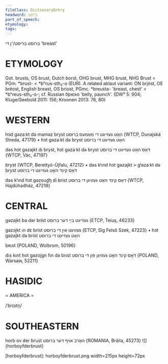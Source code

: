 ```yaml
---
fileClass: DictionaryEntry
headword: ברוסט
part_of_speech: 
etymology: 
tags: 
---
```

ברוסט
בריסט/־ן
די
'breast'

ETYMOLOGY
===========
Got. brusts, OS brust, Dutch borst, OHG brust, MHG brust, NHG Brust < PGm. *brust- < *bʰrus-sth₂-o (EUR).
A related ablaut variant: ON brjóst, OE brēost, English breast, OS briost,  PGmc. *breusta- 'breast, chest' < *bʰreus-sth₂-o-; cf. Russian брюхо 'belly, paunch'.
{DW² 5: 904; Kluge/Seebold 2011: 156; Kroonen 2013: 76, 80}

WESTERN
========

hɔd gəzaːkt də maməz bryst האָט געזייגט די מאַמעס ברוסט {WTCP, Dunajská Streda, 47179}
	•	hɔt gəzaːkt də bryst האָט געזייגט די ברוסט

dəs hɔt gəzajkt dɩ bryst, hɔt gəzaˑkt də bryst דאָס האָט געזייגט די ברוסט {WTCP, Vác, 47197}

bryst {WTCP, Berettyó-Újfalu, 47212}
	•	dəs kʲɩnd hɔt gəzajkt > gʲəzaːkt də bryst דאָס קינד האָט געזייגט די ברוסט

dəs kʲɩnd hɔt gəzoug͡ŋ di brist דאָס קינד האָט געזויגן די ברוסט {WTCP, Hajdúhadház, 47219}

CENTRAL
========

gəzajkt ba dər brɨ́st געזייגט בײַ דער ברוסט {ETCP, Teiuș, 46233}

gəzɔjkt ɩn dɛ brist געזויגט אין די ברוסט {ETCP, Sîg Felső Szek, 47223}
	•	hɔt gəzajkt də brist האָט געזייגט די ברוסט

bʀɩst {POLAND, Wolbrom, 50196}

dɩs kɩnt hot gəzojgn fɩn də brɩst דאָס קינד האָט געזויגן פֿון די ברוסט {POLAND, Warsaw, 52211}

HASIDIC
=======
= AMERICA = 

/ˈbrɪstn̩/

SOUTHEASTERN
==============

horb ov der brust האָרב אויף דער ברוסט {ROMANIA, Brăila, 45273}
![]{horboyfderbrust}


[horboyfderbrust]: horboyfderbrust.png width=215px height=72px